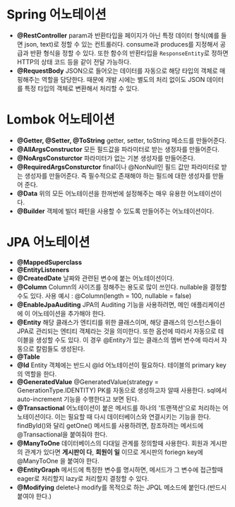 # Spring 어노테이션
- <strong>@RestController</strong>
param과 반환타입을 페이지가 아닌 특정 데이터 형식(예를 들면 json, text)로 정할 수 있는 컨트롤러다.
consume과 produces를 지정해서 공급과 반환 형식을 정할 수 있다.
또한 함수의 반환타입을 <code>ResponseEntity</code>로 정하면 HTTP의 상태 코드 등을 같이 전달 가능하다.
- <strong>@RequestBody</strong>
JSON으로 들어오는 데이터를 자동으로 해당 타입의 객체로 매핑해주는 역할을 담당한다. 때문에 개발 시에는 별도의 처리 없이도 JSON 데이터를 특정 타입의 객체로 변환해서 처리할 수 있다.

# Lombok 어노테이션
- <strong>@Getter, @Setter, @ToString</strong>
 getter, setter, toString 메소드를 만들어준다.
- <strong>@AllArgsConstructor</strong>
 모든 필드값을 파라미터로 받는 생정자를 만들어준다.
- <strong>@NoArgsConsturctor</strong> 
파라미터가 없는 기본 생성자를 만들어준다.
- <strong>@RequiredArgsConsturctor</strong>
 final이나 @NonNull인 필드 값만 파라미터로 받는 생성자를 만들어준다.
 즉 필수적으로 존재해야 하는 필드에 대한 생성자를 만들어 준다.
- <strong>@Data</strong>
위의 모든 어노테이션을 한꺼번에 설정해주는 매우 유용한 어노테이션이다.
- <strong>@Builder</strong>
객체에 빌더 패턴을 사용할 수 있도록 만들어주는 어노테이션이다.

# JPA 어노테이션
- <strong>@MappedSuperclass</strong>
- <strong>@EntityListeners</strong>
- <strong>@CreatedDate</strong>
날짜와 관련된 변수에 붙는 어노테이션이다.
- <strong>@Column</strong>
Column의 사이즈를 정해주는 용도로 많이 쓰인다. nullable을 결정할 수도 있다.
사용 예시 : @Column(length = 100, nullable = false)
- <strong>@EnableJpaAuditing</strong>
JPA의 Auditing 기능을 사용하려면, 메인 애플리케이션에 이 어노테이션을 추가해야 한다.
- <strong>@Entity</strong>
해당 클래스가 엔티티를 위한 클래스이며, 해당 클래스의 인스턴스들이 JPA로 관리되는 엔티티 객체라는 것을 의미한다.
또한 옵션에 따라서 자동으로 테이블을 생성할 수도 있다. 이 경우 @Entity가 있는 클래스의 멤버 변수에 따라서 자동으로 칼럼들도 생성된다.
- <strong>@Table</strong>
- <strong>@Id</strong>
Entity 객체에는 반드시 @Id 어노테이션이 필요하다. 테이블의 primary key의 역할을 한다.
- <strong>@GeneratedValue</strong>
@GeneratedValue(strategy = GenerationType.IDENTITY)
PK를 자동으로 생성하고자 알때 사용한다. sql에서 auto-increment 기능을 수행한다고 보면 된다.
- <strong>@Transactional</strong>
어노테이션이 붙은 메서드를 하나의 '트랜잭션'으로 처리하는 어노테이션이다. 이는 필요할 때 다시 데이터베이스와 연결시키는 기능을 한다.
findById()와 달리 getOne() 메서드를 사용하려면, 참조하려는 메서드에 @Transactional을 붙여줘야 한다.
- <strong>@ManyToOne</strong>
데이터베이스의 다대일 관계를 정의할때 사용한다. 회원과 게시판의 관계가 있다면 <strong>게시판이 다</strong>, <strong>회원이 일</strong> 이므로 게시판의 foriegn key에 @ManyToOne 을 붙여야 한다.
- <strong>@EntityGraph</strong>
메서드에 특정한 변수를 명시하면, 메서드가 그 변수에 접근할때 eager로 처리할지 lazy로 처리할지 결정할 수 있다.
- <strong>@Modifying</strong>
delete나 modify를 목적으로 하는 JPQL 메소드에 붙인다.(반드시 붙여야 한다.)